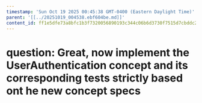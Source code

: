 ```yaml
---
timestamp: 'Sun Oct 19 2025 00:45:38 GMT-0400 (Eastern Daylight Time)'
parent: '[[../20251019_004538.ebf604be.md]]'
content_id: ff1e5dfe73a8bfc1b3f7320056890193c344c06b6d3730f7515d7cbddc2c736f
---
```


# question: Great, now implement the UserAuthentication concept and its corresponding tests strictly based ont he new concept specs
